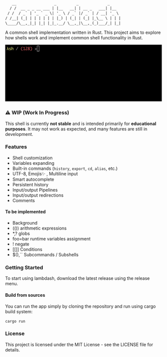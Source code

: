 ```
   __                 _         _             _
  / /  __ _ _ __ ___ | |__   __| | __ _   ___| |__
 / /  / _` | '_ ` _ \| '_ \ / _` |/ _` | / __| '_ \
/ /__| (_| | | | | | | |_) | (_| | (_| |_\__ \ | | |
\____/\__,_|_| |_| |_|_.__/ \__,_|\__,_(_)___/_| |_|
```

A common shell implementation written in Rust.
This project aims to explore how shells work and implement common shell functionality in Rust.

![](media/demo.gif)

### ⚠️ **WIP (Work In Progress)**

This shell is currently **not stable** and is intended primarily for **educational purposes**. It may not work as expected, and many features are still in development.

### Features

- Shell customization
- Variables expanding
- Built-in commands (`history`, `export`, `cd`, `alias`, etc.)
- UTF-8, Emojis✨ , Multiline input
- Smart autocomplete
- Persistent history
- Input/output Pipelines
- Input/output redirections
- Comments

#### To be implemented

- Background
- (()) arithmetic expressions
- *,? globs
- foo=bar runtime variables assignment
- ! negate
- [[]] Conditions
- $(),`` Subcommands / Subshells


### Getting Started

To start using lambdash, download the latest release using the release menu.

#### Build from sources

You can run the app simply by cloning the repository and run using cargo build system:

    cargo run

### License

This project is licensed under the MIT License - see the LICENSE file for details.